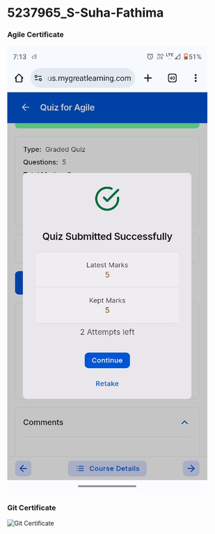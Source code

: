 # 5237965_S-Suha-Fathima

### Agile Certificate
![Agile Certificate](Agile_SDLC_certificate/Agile_Certificate.jpeg)

### Git Certificate

![Git Certificate](GIT_Certificate/GIT_Certificate )